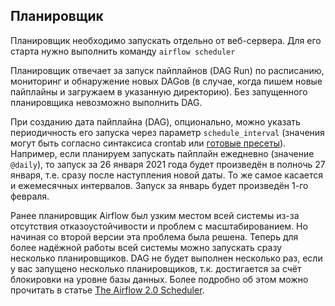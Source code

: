 
## Планировщик
Планировщик необходимо запускать отдельно от веб-сервера. Для его старта нужно выполнить команду `airflow scheduler`

Планировщик отвечает за запуск пайплайнов (DAG Run) по расписанию, мониторинг и обнаружение новых DAGов (в случае, когда пишем новые пайплайны и загружаем в указанную директорию). Без запущенного планировщика невозможно выполнить DAG.

При созданию дата пайплайна (DAG), опционально, можно указать периодичность его запуска через параметр `schedule_interval` (значения могут быть согласно синтаксиса crontab или <a href="https://airflow.apache.org/docs/apache-airflow/stable/dag-run.html#cron-presets">готовые пресеты</a>). Например, если планируем запускать пайплайн ежедневно (значение `@daily`), то запуск за 26 января 2021 года будет произведён в полночь 27 января, т.е. сразу после наступления новой даты. То же самое касается и ежемесячных интервалов. Запуск за январь будет произведён 1-го февраля.

Ранее планировщик Airflow был узким местом всей системы из-за отсутствия отказоустойчивости и проблем с масштабированием. Но начиная со второй версии эта проблема была решена. Теперь для более надёжной работы всей системы можно запускать сразу несколько планировщиков. DAG не будет выполнен несколько раз, если у вас запущено несколько планировщиков, т.к. достигается за счёт блокировки на уровне базы данных. Более подробно об этом можно прочитать в статье <a href="https://www.astronomer.io/blog/airflow-2-scheduler/">The Airflow 2.0 Scheduler</a>.
